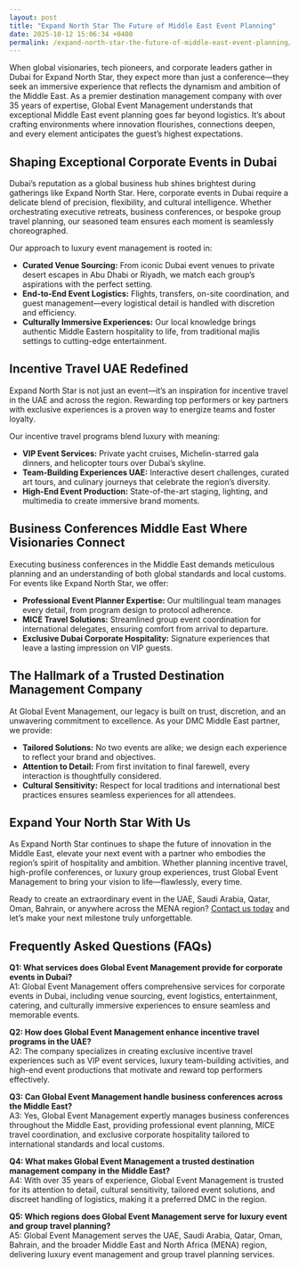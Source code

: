 ```yaml
---
layout: post
title: "Expand North Star The Future of Middle East Event Planning"
date: 2025-10-12 15:06:34 +0400
permalink: /expand-north-star-the-future-of-middle-east-event-planning/
---
```

When global visionaries, tech pioneers, and corporate leaders gather in Dubai for Expand North Star, they expect more than just a conference—they seek an immersive experience that reflects the dynamism and ambition of the Middle East. As a premier destination management company with over 35 years of expertise, Global Event Management understands that exceptional Middle East event planning goes far beyond logistics. It’s about crafting environments where innovation flourishes, connections deepen, and every element anticipates the guest’s highest expectations.

## Shaping Exceptional Corporate Events in Dubai

Dubai’s reputation as a global business hub shines brightest during gatherings like Expand North Star. Here, corporate events in Dubai require a delicate blend of precision, flexibility, and cultural intelligence. Whether orchestrating executive retreats, business conferences, or bespoke group travel planning, our seasoned team ensures each moment is seamlessly choreographed.

Our approach to luxury event management is rooted in:

- **Curated Venue Sourcing:** From iconic Dubai event venues to private desert escapes in Abu Dhabi or Riyadh, we match each group’s aspirations with the perfect setting.
- **End-to-End Event Logistics:** Flights, transfers, on-site coordination, and guest management—every logistical detail is handled with discretion and efficiency.
- **Culturally Immersive Experiences:** Our local knowledge brings authentic Middle Eastern hospitality to life, from traditional majlis settings to cutting-edge entertainment.

## Incentive Travel UAE Redefined

Expand North Star is not just an event—it’s an inspiration for incentive travel in the UAE and across the region. Rewarding top performers or key partners with exclusive experiences is a proven way to energize teams and foster loyalty.

Our incentive travel programs blend luxury with meaning:

- **VIP Event Services:** Private yacht cruises, Michelin-starred gala dinners, and helicopter tours over Dubai’s skyline.
- **Team-Building Experiences UAE:** Interactive desert challenges, curated art tours, and culinary journeys that celebrate the region’s diversity.
- **High-End Event Production:** State-of-the-art staging, lighting, and multimedia to create immersive brand moments.

## Business Conferences Middle East Where Visionaries Connect

Executing business conferences in the Middle East demands meticulous planning and an understanding of both global standards and local customs. For events like Expand North Star, we offer:

- **Professional Event Planner Expertise:** Our multilingual team manages every detail, from program design to protocol adherence.
- **MICE Travel Solutions:** Streamlined group event coordination for international delegates, ensuring comfort from arrival to departure.
- **Exclusive Dubai Corporate Hospitality:** Signature experiences that leave a lasting impression on VIP guests.

## The Hallmark of a Trusted Destination Management Company

At Global Event Management, our legacy is built on trust, discretion, and an unwavering commitment to excellence. As your DMC Middle East partner, we provide:

- **Tailored Solutions:** No two events are alike; we design each experience to reflect your brand and objectives.
- **Attention to Detail:** From first invitation to final farewell, every interaction is thoughtfully considered.
- **Cultural Sensitivity:** Respect for local traditions and international best practices ensures seamless experiences for all attendees.

## Expand Your North Star With Us

As Expand North Star continues to shape the future of innovation in the Middle East, elevate your next event with a partner who embodies the region’s spirit of hospitality and ambition. Whether planning incentive travel, high-profile conferences, or luxury group experiences, trust Global Event Management to bring your vision to life—flawlessly, every time.

Ready to create an extraordinary event in the UAE, Saudi Arabia, Qatar, Oman, Bahrain, or anywhere across the MENA region? [Contact us today](https://geventm.com/) and let’s make your next milestone truly unforgettable.

## Frequently Asked Questions (FAQs)

**Q1: What services does Global Event Management provide for corporate events in Dubai?**  
A1: Global Event Management offers comprehensive services for corporate events in Dubai, including venue sourcing, event logistics, entertainment, catering, and culturally immersive experiences to ensure seamless and memorable events.

**Q2: How does Global Event Management enhance incentive travel programs in the UAE?**  
A2: The company specializes in creating exclusive incentive travel experiences such as VIP event services, luxury team-building activities, and high-end event productions that motivate and reward top performers effectively.

**Q3: Can Global Event Management handle business conferences across the Middle East?**  
A3: Yes, Global Event Management expertly manages business conferences throughout the Middle East, providing professional event planning, MICE travel coordination, and exclusive corporate hospitality tailored to international standards and local customs.

**Q4: What makes Global Event Management a trusted destination management company in the Middle East?**  
A4: With over 35 years of experience, Global Event Management is trusted for its attention to detail, cultural sensitivity, tailored event solutions, and discreet handling of logistics, making it a preferred DMC in the region.

**Q5: Which regions does Global Event Management serve for luxury event and group travel planning?**  
A5: Global Event Management serves the UAE, Saudi Arabia, Qatar, Oman, Bahrain, and the broader Middle East and North Africa (MENA) region, delivering luxury event management and group travel planning services.

<script type="application/ld+json">
{
  "@context": "https://schema.org",
  "@type": "BlogPosting",
  "headline": "Expand North Star The Future of Middle East Event Planning",
  "alternativeHeadline": "Innovative Corporate Events and Incentive Travel in the Middle East",
  "image": "https://geventm.com/path-to-image.jpg",
  "author": {
    "@type": "Person",
    "name": "Global Event Management"
  },
  "editor": {
    "@type": "Person",
    "name": "Global Event Management"
  },
  "genre": "Event Management, Corporate Events, Incentive Travel, Conferences",
  "keywords": "Middle East event planning, corporate events in Dubai, destination management company, incentive travel UAE, business conferences Middle East, luxury event management, group travel planning, event logistics, cultural experiences, Dubai corporate hospitality",
  "wordcount": "664",
  "publisher": {
    "@type": "Organization",
    "name": "Global Event Management",
    "logo": {
      "@type": "ImageObject",
      "url": "https://geventm.com/logo.png"
    }
  },
  "url": "https://geventm.com/blog/expand-north-star-future-middle-east-event-planning",
  "mainEntityOfPage": "https://geventm.com/blog/expand-north-star-future-middle-east-event-planning",
  "datePublished": "2024-04-01",
  "dateModified": "2024-04-01",
  "description": "Discover how Global Event Management leads the future of Middle East event planning with luxury corporate events, incentive travel, and business conferences in Dubai and across the MENA region."
}
</script>

<script type="application/ld+json">
{
  "@context": "https://schema.org",
  "@type": "FAQPage",
  "mainEntity": [
    {
      "@type": "Question",
      "name": "What services does Global Event Management provide for corporate events in Dubai?",
      "acceptedAnswer": {
        "@type": "Answer",
        "text": "Global Event Management offers comprehensive services for corporate events in Dubai, including venue sourcing, event logistics, entertainment, catering, and culturally immersive experiences to ensure seamless and memorable events."
      }
    },
    {
      "@type": "Question",
      "name": "How does Global Event Management enhance incentive travel programs in the UAE?",
      "acceptedAnswer": {
        "@type": "Answer",
        "text": "The company specializes in creating exclusive incentive travel experiences such as VIP event services, luxury team-building activities, and high-end event productions that motivate and reward top performers effectively."
      }
    },
    {
      "@type": "Question",
      "name": "Can Global Event Management handle business conferences across the Middle East?",
      "acceptedAnswer": {
        "@type": "Answer",
        "text": "Yes, Global Event Management expertly manages business conferences throughout the Middle East, providing professional event planning, MICE travel coordination, and exclusive corporate hospitality tailored to international standards and local customs."
      }
    },
    {
      "@type": "Question",
      "name": "What makes Global Event Management a trusted destination management company in the Middle East?",
      "acceptedAnswer": {
        "@type": "Answer",
        "text": "With over 35 years of experience, Global Event Management is trusted for its attention to detail, cultural sensitivity, tailored event solutions, and discreet handling of logistics, making it a preferred DMC in the region."
      }
    },
    {
      "@type": "Question",
      "name": "Which regions does Global Event Management serve for luxury event and group travel planning?",
      "acceptedAnswer": {
        "@type": "Answer",
        "text": "Global Event Management serves the UAE, Saudi Arabia, Qatar, Oman, Bahrain, and the broader Middle East and North Africa (MENA) region, delivering luxury event management and group travel planning services."
      }
    }
  ]
}
</script>